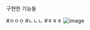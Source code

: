 구현한 기능들

#ㅇㅇㅇ
#ㄴㄴㄴ
#ㅎㅎㅎ
![image](https://github.com/user-attachments/assets/d142d71b-ad75-4ac5-8e0a-f15f58962f64)

